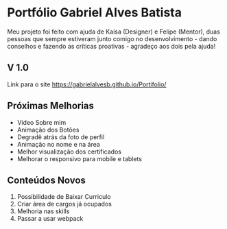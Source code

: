 # Portfólio Gabriel Alves Batista

Meu projeto foi feito com ajuda de Kaísa (Designer) e Felipe (Mentor), duas pessoas que sempre estiveram junto comigo no desenvolvimento - dando conselhos e fazendo as críticas proativas - agradeço aos dois pela ajuda!

## V 1.0

Link para o site <https://gabrielalvesb.github.io/Portifolio/>

## Próximas Melhorias
* Video Sobre mim
* Animação dos Botões
* Degradê atrás da foto de perfil
* Animação no nome e na área
* Melhor visualização dos certificados
* Melhorar o responsivo para mobile e tablets

## Conteúdos Novos
1. Possibilidade de Baixar Curriculo
2. Criar área de cargos já ocupados
3. Melhoria nas skills
4. Passar a usar webpack 
